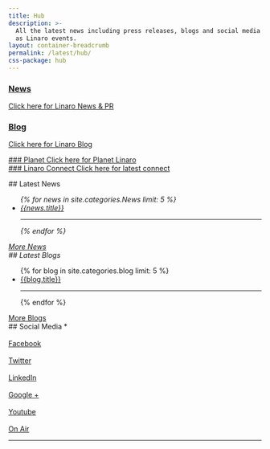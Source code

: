```yaml
---
title: Hub
description: >-
  All the latest news including press releases, blogs and social media as well
  as Linaro events.
layout: container-breadcrumb
permalink: /latest/hub/
css-package: hub
---
```


<div class="row hub-row">
  <div class="col-sm-3 hub-block">
  <a href="/blog/"><div class="hub-block-inner light hub-green" markdown="1">

### News
Click here for Linaro News &amp; PR

</div></a>
</div>
  <div class="col-sm-3 hub-block">
  <a href="/blog/"><div class="hub-block-inner light hub-blue" markdown="1">

### Blog
Click here for Linaro Blog

</div></a>
</div>
  <div class="col-sm-3 hub-block">
  <a href="/planet/"><div class="hub-block-inner light hub-pink" markdown="1">
### Planet
Click here for Planet Linaro
</div></a>
</div>
  <div class="col-sm-3 hub-block">
  <a href="http://connect.linaro.org"><div class="hub-block-inner light hub-grey" markdown="1">
### Linaro Connect
Click here for latest connect
</div></a>
</div>
  <p>
</p>
</div>

<div class="row hub-row">
  <div class="col-sm-4 text-center" markdown="1">
## Latest News
<em></em> <em><ul class="nav nav-stacked">
{% for news in site.categories.News limit: 5 %}
<a href="{{news.url}}"><li>{{news.title}}</li></a><hr>
{% endfor %}
</ul><a href="/news/" class="btn btn-primary center-block">More News</a></em></div>
  <em>
</em>
  <div class="col-sm-4 text-center" markdown="1"><em>
## Latest Blogs
</em> <em></em><ul class="nav nav-stacked">
{% for blog in site.categories.blog limit: 5 %}
<a href="{{blog.url}}"><li>{{blog.title}}</li></a><hr>
{% endfor %}
</ul><a href="/blog/" class="btn btn-primary center-block">More Blogs</a></div>
  <div class="col-sm-4" markdown="1">
## Social Media
<em></em> *
<div class="row no-padding">
  <div class="col-xs-4 hub-social-media-icon text-center">
  <a href="https://wwww.facebook.com/{{site.data.company.facebook_username}}"><i class="icon-facebook"></i><br>
    Facebook
</a>
</div>
  <div class="col-xs-4 hub-social-media-icon text-center">
  <a href="https://www.twitter.com/{{site.data.company.twitter_username}}"><i class="icon-twitter"></i><br>
    Twitter
</a>
</div>
  <div class="col-xs-4 hub-social-media-icon text-center">
  <a href="https://www.linkedin.com/company/{{site.data.company.linkedin_username}}"><i class="icon-linkedin"></i><br>
    LinkedIn
</a>
</div>
  <div class="col-xs-4 hub-social-media-icon text-center">
  <a href="https://plus.google.com/{{site.data.company.google_plus_username}}"><i class="icon-gplus"></i><br>
    Google +
</a>
</div>
  <div class="col-xs-4 hub-social-media-icon text-center">
  <a href="https://www.youtube.com/user/{{site.data.company.youtube_username}}?sub_confirmation=1"><i class="icon-youtube"></i><br>
    Youtube
</a>
</div>
  <div class="col-xs-4 hub-social-media-icon text-center">
  <a href="https://www.youtube.com/user/linaroOnAir?sub_confirmation=1"><i class="icon-youtube-play"></i><br>
    On Air
</a>
</div>
</div><hr></div>
  <p>
</p>
</div>
